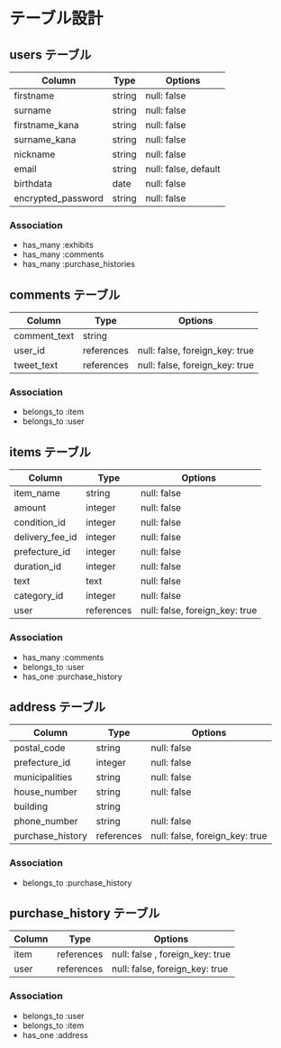 # テーブル設計

## users テーブル

| Column             | Type   | Options             |
| ------------------ | ------ | ------------------- |
| firstname          | string | null: false         |
| surname            | string | null: false         |
| firstname_kana     | string | null: false         |
| surname_kana       | string | null: false         |
| nickname           | string | null: false         |
| email              | string | null: false, default|
| birthdata          | date   | null: false         |
| encrypted_password | string | null: false         |

### Association

- has_many :exhibits
- has_many :comments
- has_many :purchase_histories 

## comments テーブル

| Column       | Type       | Options                        |
| ------------ | ---------- | ------------------------------ |
| comment_text | string     |                                |
| user_id      | references | null: false, foreign_key: true |
| tweet_text   | references | null: false, foreign_key: true |

### Association

- belongs_to :item
- belongs_to :user

## items テーブル

| Column          | Type       | Options                        |
| --------------- | ---------- | ------------------------------ |
| item_name       | string     | null: false                    |
| amount          | integer    | null: false                    |
| condition_id    | integer    | null: false                    |
| delivery_fee_id | integer    | null: false                    |
| prefecture_id   | integer    | null: false                    |
| duration_id     | integer    | null: false                    |
| text            | text       | null: false                    |
| category_id     | integer    | null: false                    |
| user            | references | null: false, foreign_key: true |

### Association

- has_many :comments
- belongs_to :user
- has_one :purchase_history

## address テーブル

| Column           | Type       | Options                        |
| -------------    | ---------- | ------------------------------ |
| postal_code      | string     | null: false                    |
| prefecture_id    | integer    | null: false                    |
| municipalities   | string     | null: false                    |
| house_number     | string     | null: false                    |
| building         | string     |                                |
| phone_number     | string     | null: false                    |
| purchase_history | references | null: false, foreign_key: true |

### Association

- belongs_to :purchase_history

## purchase_history テーブル

| Column  | Type       | Options                        |
| ------  | ---------- | ------------------------------ |
| item    | references | null: false , foreign_key: true|
| user    | references | null: false, foreign_key: true |

### Association

- belongs_to :user
- belongs_to :item
- has_one :address



